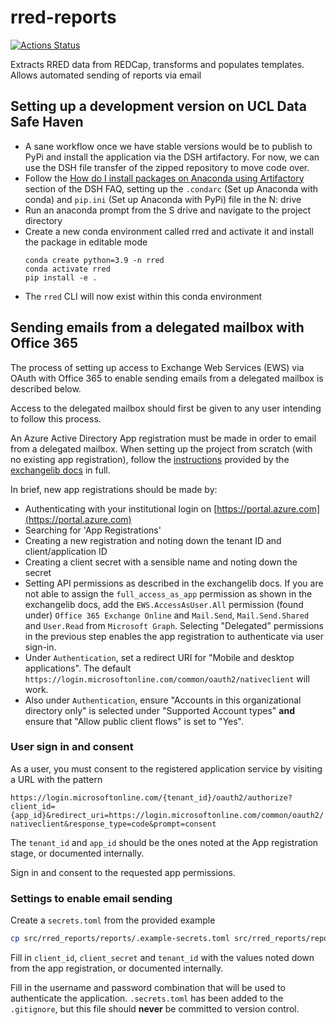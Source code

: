 # rred-reports

[![Actions Status][actions-badge]][actions-link]

<!-- prettier-ignore-start -->
[actions-badge]:            https://github.com/UCL-ARC/rred-reports/workflows/CI/badge.svg
[actions-link]:             https://github.com/UCL-ARC/rred-reports/actions

<!-- prettier-ignore-end -->

Extracts RRED data from REDCap, transforms and populates templates. Allows
automated sending of reports via email

## Setting up a development version on UCL Data Safe Haven

- A sane workflow once we have stable versions would be to publish to PyPi and
  install the application via the DSH artifactory. For now, we can use the DSH
  file transfer of the zipped repository to move code over.
- Follow the
  [How do I install packages on Anaconda using Artifactory](https://www.ucl.ac.uk/isd/services/file-storage-sharing/data-safe-haven/data-safe-haven-user-guide-faqs)
  section of the DSH FAQ, setting up the `.condarc` (Set up Anaconda with conda)
  and `pip.ini` (Set up Anaconda with PyPi) file in the N: drive
- Run an anaconda prompt from the S drive and navigate to the project directory
- Create a new conda environment called rred and activate it and install the
  package in editable mode
  ```shell
  conda create python=3.9 -n rred
  conda activate rred
  pip install -e .
  ```
- The `rred` CLI will now exist within this conda environment

## Sending emails from a delegated mailbox with Office 365

The process of setting up access to Exchange Web Services (EWS) via OAuth with
Office 365 to enable sending emails from a delegated mailbox is described below.

Access to the delegated mailbox should first be given to any user intending to
follow this process.

An Azure Active Directory App registration must be made in order to email from a
delegated mailbox. When setting up the project from scratch (with no existing
app registration), follow the
[instructions](https://ecederstrand.github.io/exchangelib/#oauth-on-office-365)
provided by the [exchangelib docs](https://ecederstrand.github.io/exchangelib/)
in full.

In brief, new app registrations should be made by:

- Authenticating with your institutional login on
  [https://portal.azure.com](https://portal.azure.com)
- Searching for 'App Registrations'
- Creating a new registration and noting down the tenant ID and
  client/application ID
- Creating a client secret with a sensible name and noting down the secret
- Setting API permissions as described in the exchangelib docs. If you are not
  able to assign the `full_access_as_app` permission as shown in the exchangelib
  docs, add the `EWS.AccessAsUser.All` permission (found under)
  `Office 365 Exchange Online` and `Mail.Send`, `Mail.Send.Shared` and
  `User.Read` from `Microsoft Graph`. Selecting "Delegated" permissions in the
  previous step enables the app registration to authenticate via user sign-in.
- Under `Authentication`, set a redirect URI for "Mobile and desktop
  applications". The default
  `https://login.microsoftonline.com/common/oauth2/nativeclient` will work.
- Also under `Authentication`, ensure "Accounts in this organizational directory
  only" is selected under "Supported Account types" **and** ensure that "Allow
  public client flows" is set to "Yes".

### User sign in and consent

As a user, you must consent to the registered application service by visiting a
URL with the pattern

`https://login.microsoftonline.com/{tenant_id}/oauth2/authorize?client_id={app_id}&redirect_uri=https://login.microsoftonline.com/common/oauth2/nativeclient&response_type=code&prompt=consent`

The `tenant_id` and `app_id` should be the ones noted at the App registration
stage, or documented internally.

Sign in and consent to the requested app permissions.

### Settings to enable email sending

Create a `secrets.toml` from the provided example

```bash
cp src/rred_reports/reports/.example-secrets.toml src/rred_reports/reports/.secrets.toml
```

Fill in `client_id`, `client_secret` and `tenant_id` with the values noted down
from the app registration, or documented internally.

Fill in the username and password combination that will be used to authenticate
the application. `.secrets.toml` has been added to the `.gitignore`, but this
file should **never** be committed to version control.
